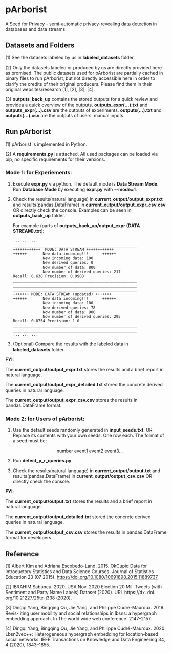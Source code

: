 # pArborist
A Seed for Privacy - semi-automatic privacy-revealing data detection in databases and data streams.

## Datasets and Folders
(1) See the datasets labeled by us in **labeled_datasets** folder. 

(2) Only the datasets labeled or produced by us are directly provided here as promised. The public datasets used for pArborist are partially cached in binary files to run pArborist, but not directly accessible here in order to clarify the credits of their original producers. Please find them in their original websites/research [1], [2], [3], [4]. 

(3) **outputs_back_up** contains the stored outputs for a quick review and providea a quick overview of the outputs. **outputs_expr(...).txt** and **outputs_expr(...).csv** are the outputs of experiments. **outputs(...).txt** and **outputs(...).csv** are the outputs of users' manual inputs.

## Run pArborist
(1) pArborist is implemented in Python.

(2) A **requirements.py** is attached. All used packages can be loaded via pip, no specific requirements for their versions.

### Mode 1: for Experiements:
1. Execute **expr.py** via python. The default mode is **Data Stream Mode**. Run **Database Mode** by executing **expr.py** with **--mode=1**.
2. Check the results(natural language) in **current_output/output_expr.txt** and results(pandas.DataFrame) in **current_output/output_expr_csv.csv** OR directly check the console. Examples can be seen in **outputs_back_up** folder.
   
   For example (parts of **outputs_back_up/output_expr (DATA STREAM).txt**):
   ```
   ... ... ...
   ______________________________________________________
   ++++++++++++  MODE: DATA STREAM ++++++++++++
   ++++++       New data incoming!!!      ++++++
                New incoming data: 100
                New derived queries: 0
                Now number of data: 800
                Now number of derived queries: 217
   Recall: 0.638 Precision: 0.9908
   ______________________________________________________
   ______________________________________________________
   ______________________________________________________
   +++++++ MODE: DATA STREAM (updated) +++++++
   ++++++       New data incoming!!!      ++++++
                New incoming data: 100
                New derived queries: 78
                Now number of data: 900
                Now number of derived queries: 295
   Recall: 0.8754 Precision: 1.0
   ______________________________________________________
   ______________________________________________________
   ... ... ...
   ```
3. (Optional) Compare the results with the labeled data in **labeled_datasets** folder.

**FYI**:
   
The **current_output/output_expr.txt** stores the results and a brief report in natural language.

The **current_output/output_expr_detailed.txt** stored the concrete derived queries in natural language.

The **current_output/output_expr_csv.csv** stores the results in pandas.DataFrame format.

### Mode 2: for Users of pArborist:
1. Use the default seeds randomly generated in **input_seeds.txt**. OR Replace its contents with your own seeds. One row each. The format of a seed must be:

   <div align="center">
    number   event1   event2   event3...
    </div>

2. Run **detect_p_r_queries.py**
3. Check the results(natural language) in **current_output/output.txt** and results(pandas.DataFrame) in **current_output/output_csv.csv** OR directly check the console.

**FYI**:

The **current_output/output.txt** stores the results and a brief report in natural language.

The **current_output/output_detailed.txt** stored the concrete derived queries in natural language.

The **current_output/output_csv.csv** stores the results in pandas.DataFrame format for developers.

## Reference
[1] Albert Kim and Adriana Escobedo-Land. 2015. OkCupid Data for Introductory
Statistics and Data Science Courses. Journal of Statistics Education 23 (07 2015).
https://doi.org/10.1080/10691898.2015.11889737

[2] IBRAHIM Sabuncu. 2020. USA Nov. 2020 Election 20 Mil. Tweets (with Sentiment
and Party Name Labels) Dataset (2020). URL https://dx. doi. org/10.21227/25te-j338
(2020).

[3] Dingqi Yang, Bingqing Qu, Jie Yang, and Philippe Cudre-Mauroux. 2019. Revis-
iting user mobility and social relationships in lbsns: a hypergraph embedding
approach. In The world wide web conference. 2147–2157.

[4] Dingqi Yang, Bingqing Qu, Jie Yang, and Philippe Cudré-Mauroux. 2020.
Lbsn2vec++: Heterogeneous hypergraph embedding for location-based social
networks. IEEE Transactions on Knowledge and Data Engineering 34, 4 (2020),
1843–1855.
